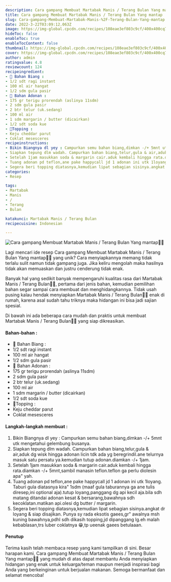 ```yaml
---
description: Cara gampang Membuat Martabak Manis / Terang Bulan Yang mantap"
title: Cara gampang Membuat Martabak Manis / Terang Bulan Yang mantap
slug: Cara-gampang-Membuat-Martabak-Manis-%2F-Terang-Bulan-Yang-mantap
date: 2022-3-22T03:09:12.063Z
image: https://img-global.cpcdn.com/recipes/108eae3ef803c9cf/400x400cq70/photo.jpg
hideToc: false
enableToc: true
enableTocContent: false
thumbnail: https://img-global.cpcdn.com/recipes/108eae3ef803c9cf/400x400cq70/photo.jpg
cover: https://img-global.cpcdn.com/recipes/108eae3ef803c9cf/400x400cq70/photo.jpg
author: admin
ratingvalue: 4.8
reviewcount: 124
recipeingredient:
- 📌 Bahan Biang :
- 1/2 sdt ragi instant
- 100 ml air hangat
- 1/2 sdm gula pasir
- 📌 Bahan Adonan :
- 175 gr terigu prorendah (aslinya 11sdm)
- 2 sdm gula pasir
- 2 btr telur (uk.sedang)
- 100 ml air
- 1 sdm margarin / butter (dicairkan)
- 1/2 sdt soda kue
- 📌Topping :
- Keju cheddar parut
- Coklat mesesceres
recipeinstructions:
- Bikin Biangnya dl yey : Campurkan semu bahan biang,dimkan -/+ 5mnt utk mengetahui gelembung busanya.
- Siapkan tepung dlm wadah. Campurkan bahan biang,telur,gula & air,aduk dg wisk hingga adonan licin tdk ada yg beregrindil.ane telurnya masuk satu persatu ya.kemudian tutup adonan.diamkan -/+ 1jam.
- Setelah 1jam masukkan soda & margarin cair.aduk kembali hingga rata.diamkan -/+ 5mnt,sambil manasin teflon.teflon ga perlu diolesin apa" yah.
- Tuang adonan pd teflon,ane pake happycall jd 1 adonan ini utk 1loyang. Taburi gula diatasnya kira" 1sdm (maaf gula taburannya ga ane tulis diresep,ini optional aja).tutup loyang,panggang dg api kecil aja.bila sdh matang ditandai adonan kesat & bersarang,bawahnya sdh kecoklatan.matikan api.olesi dg butter / margarin.
- Segera beri topping diatasnya,kemudian lipat sebagian sisinya.angkat dr loyang & siap disajikan. Punya sy rada eksotis gaees,gr" awalnya msh kuning bawahnya,pdhl sdh dikasih topping,jd dipanggang lg.eh malah kebablasan,trs luber coklatnya 😁,tp ueenak gaees betulaaan.
categories:
- Resep

tags:
- Martabak
- Manis
- /
- Terang
- Bulan

katakunci: Martabak Manis / Terang Bulan
recipecuisine: Indonesian

---
```


![Cara gampang Membuat Martabak Manis / Terang Bulan Yang mantap👩‍🍳](https://img-global.cpcdn.com/recipes/108eae3ef803c9cf/400x400cq70/photo.jpg)

Lagi mencari ide resep Cara gampang Membuat Martabak Manis / Terang Bulan Yang mantap👩‍🍳 yang unik? Cara menyiapkannya memang tidak terlalu sulit namun tidak gampang juga. Jika keliru mengolah maka hasilnya tidak akan memuaskan dan justru cenderung tidak enak.

Banyak hal yang sedikit banyak mempengaruhi kualitas rasa dari Martabak Manis / Terang Bulan👩‍🍳, pertama dari jenis bahan, kemudian pemilihan bahan segar sampai cara membuat dan menghidangkannya. Tidak usah pusing kalau hendak menyiapkan Martabak Manis / Terang Bulan👩‍🍳 enak di rumah, karena asal sudah tahu triknya maka hidangan ini bisa jadi sajian spesial.

Di bawah ini ada beberapa cara mudah dan praktis untuk membuat Martabak Manis / Terang Bulan👩‍🍳 yang siap dikreasikan.

<!--inarticleads1-->

#### Bahan-bahan :

- 📌 Bahan Biang :
- 1/2 sdt ragi instant
- 100 ml air hangat
- 1/2 sdm gula pasir
- 📌 Bahan Adonan :
- 175 gr terigu prorendah (aslinya 11sdm)
- 2 sdm gula pasir
- 2 btr telur (uk.sedang)
- 100 ml air
- 1 sdm margarin / butter (dicairkan)
- 1/2 sdt soda kue
- 📌Topping :
- Keju cheddar parut
- Coklat mesesceres

<!--inarticleads2-->

#### Langkah-langkah membuat :

1. Bikin Biangnya dl yey : Campurkan semu bahan biang,dimkan -/+ 5mnt utk mengetahui gelembung busanya.
1. Siapkan tepung dlm wadah. Campurkan bahan biang,telur,gula & air,aduk dg wisk hingga adonan licin tdk ada yg beregrindil.ane telurnya masuk satu persatu ya.kemudian tutup adonan.diamkan -/+ 1jam.
1. Setelah 1jam masukkan soda & margarin cair.aduk kembali hingga rata.diamkan -/+ 5mnt,sambil manasin teflon.teflon ga perlu diolesin apa" yah.
1. Tuang adonan pd teflon,ane pake happycall jd 1 adonan ini utk 1loyang. Taburi gula diatasnya kira" 1sdm (maaf gula taburannya ga ane tulis diresep,ini optional aja).tutup loyang,panggang dg api kecil aja.bila sdh matang ditandai adonan kesat & bersarang,bawahnya sdh kecoklatan.matikan api.olesi dg butter / margarin.
1. Segera beri topping diatasnya,kemudian lipat sebagian sisinya.angkat dr loyang & siap disajikan. Punya sy rada eksotis gaees,gr" awalnya msh kuning bawahnya,pdhl sdh dikasih topping,jd dipanggang lg.eh malah kebablasan,trs luber coklatnya 😁,tp ueenak gaees betulaaan.

#### Penutup

Terima kasih telah membaca resep yang kami tampilkan di sini. Besar harapan kami, Cara gampang Membuat Martabak Manis / Terang Bulan Yang mantap👩‍🍳 yang mudah di atas dapat membantu Anda menyiapkan hidangan yang enak untuk keluarga/teman maupun menjadi inspirasi bagi Anda yang berkeinginan untuk berjualan makanan. Semoga bermanfaat dan selamat mencoba!